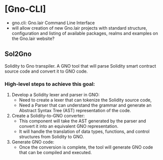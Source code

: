 # [Gno-CLI]

- gno.cli: Gno.lair Command Line Interface
- will allow creation of new Gno.lair projects with standard structure, configuration and listing of available packages, realms and examples on the Gno.lair website?

## Sol2Gno

Solidity to Gno transpiler. A GNO tool that will parse Solidity smart contract source code and convert it to GNO code. 

### High-level steps to achieve this goal:

1. Develop a Solidity lexer and parser in GNO: 
   - Need to create a lexer that can tokenize the Solidity source code, 
   - Need a Parser that can understand the grammar and generate an Abstract Syntax Tree (AST) representation of the code.
2. Create a Solidity-to-GNO converter: 
   - This component will take the AST generated by the parser and convert it into an equivalent GNO representation. 
   - It will handle the translation of data types, functions, and control structures from Solidity to GNO.
3. Generate GNO code: 
   - Once the conversion is complete, the tool will generate GNO code that can be compiled and executed.
